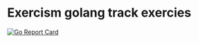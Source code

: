 # Exercism golang track exercies

[![Go Report Card](https://goreportcard.com/badge/github.com/varunbhanot/exercism)](https://goreportcard.com/report/github.com/varunbhanot/exercism)
